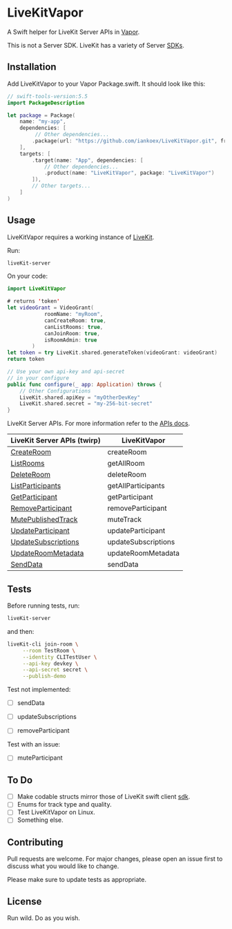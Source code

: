 # LiveKitVapor

A Swift helper for LiveKit Server APIs in [Vapor](https://github.com/vapor/vapor.git).

This is not a Server SDK. LiveKit has a variety of Server [SDKs](https://github.com/livekit/livekit#server-sdks).


## Installation

Add LiveKitVapor to your Vapor Package.swift. It should look like this: 

```swift
// swift-tools-version:5.5
import PackageDescription

let package = Package(
    name: "my-app",
    dependencies: [
         // Other dependencies...
        .package(url: "https://github.com/iankoex/LiveKitVapor.git", from: "0.0.4")
    ],
    targets: [
        .target(name: "App", dependencies: [
            // Other dependencies...
            .product(name: "LiveKitVapor", package: "LiveKitVapor")
        ]),
        // Other targets...
    ]
)

```

## Usage
LiveKitVapor requires a working instance of [LiveKit](https://github.com/livekit/livekit.git).

Run:
```bash
liveKit-server
```
On your code:

```swift
import LiveKitVapor

# returns 'token'
let videoGrant = VideoGrant(
            roomName: "myRoom",
            canCreateRoom: true,
            canListRooms: true,
            canJoinRoom: true,
            isRoomAdmin: true
        )
let token = try LiveKit.shared.generateToken(videoGrant: videoGrant)
return token
```
```swift
// Use your own api-key and api-secret
// in your configure
public func configure(_ app: Application) throws {
    // Other Configurations
    LiveKit.shared.apiKey = "myOtherDevKey"
    LiveKit.shared.secret = "my-256-bit-secret"
}
```

LiveKit Server APIs. For more information refer to the [APIs docs]().

| LiveKit Server APIs (twirp)  | LiveKitVapor  |
| -------------                | ------------- |
| [CreateRoom](https://docs.livekit.io/guides/server-api/#createroom)                  | createRoom  |
| [ListRooms](https://docs.livekit.io/guides/server-api/#listrooms)                    | getAllRoom  |
| [DeleteRoom](https://docs.livekit.io/guides/server-api/#deleteroom)                  | deleteRoom |
| [ListParticipants](https://docs.livekit.io/guides/server-api/#listparticipants)      | getAllParticipants  |
| [GetParticipant](https://docs.livekit.io/guides/server-api/#getparticipant)          | getParticipant  |
| [RemoveParticipant](https://docs.livekit.io/guides/server-api/#removeparticipant)    | removeParticipant  |
| [MutePublishedTrack](https://docs.livekit.io/guides/server-api/#mutepublishedtrack)  | muteTrack  |
| [UpdateParticipant](https://docs.livekit.io/guides/server-api/#updateparticipant)    | updateParticipant  |
| [UpdateSubscriptions](https://docs.livekit.io/guides/server-api/#updatesubscriptions)| updateSubscriptions  |
| [UpdateRoomMetadata](https://docs.livekit.io/guides/server-api/#updateroommetadata)  | updateRoomMetadata  |
| [SendData](https://docs.livekit.io/guides/server-api/#senddata)                      | sendData  |

## Tests
Before running tests, run: 
``` bash
liveKit-server
```
and then: 
``` bash
liveKit-cli join-room \
     --room TestRoom \
     --identity CLITestUser \
     --api-key devkey \
     --api-secret secret \
     --publish-demo
```
Test not implemented: 

- [ ] sendData
- [ ] updateSubscriptions
- [ ] removeParticipant


Test with an issue:

- [ ] muteParticipant

## To Do
- [ ] Make codable structs mirror those of LiveKit swift client [sdk](https://github.com/livekit/client-sdk-swift.git).
- [ ] Enums for track type and quality.
- [ ] Test LiveKitVapor on Linux.
- [ ] Something else.

## Contributing
Pull requests are welcome. For major changes, please open an issue first to discuss what you would like to change.

Please make sure to update tests as appropriate.

## License
Run wild. Do as you wish.
